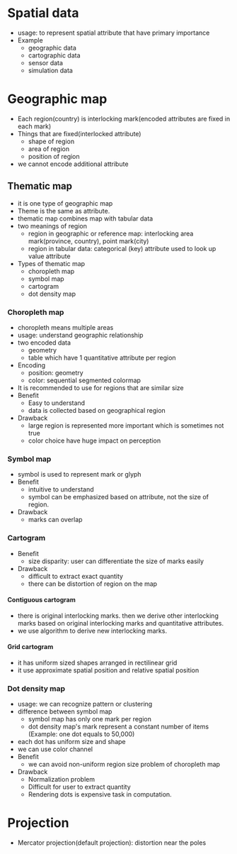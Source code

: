 # Spatial data
* usage: to represent spatial attribute that have primary importance
* Example
    * geographic data
    * cartographic data
    * sensor data
    * simulation data

# Geographic map
* Each region(country) is interlocking mark(encoded attributes are fixed in each mark)
* Things that are fixed(interlocked attribute)
    * shape of region
    * area of region
    * position of region
* we cannot encode additional attribute

## Thematic map
* it is one type of geographic map
* Theme is the same as attribute.
* thematic map combines map with tabular data
* two meanings of region
    * region in geographic or reference map: interlocking area mark(province, country), point mark(city)
    * region in tabular data: categorical (key) attribute used to look up value attribute
* Types of thematic map
    * choropleth map
    * symbol map
    * cartogram
    * dot density map

### Choropleth map
* choropleth means multiple areas
* usage: understand geographic relationship
* two encoded data
    * geometry
    * table which have 1 quantitative attribute per region
* Encoding
    * position: geometry
    * color: sequential segmented colormap
* It is recommended to use for regions that are similar size
* Benefit
    * Easy to understand
    * data is collected based on geographical region
* Drawback
    * large region is represented more important which is sometimes not true
    * color choice have huge impact on perception

### Symbol map
* symbol is used to represent mark or glyph
* Benefit
    * intuitive to understand
    * symbol can be emphasized based on attribute, not the size of region.
* Drawback
    * marks can overlap

### Cartogram
* Benefit
    * size disparity: user can differentiate the size of marks easily
* Drawback
    * difficult to extract exact quantity
    * there can be distortion of region on the map
#### Contiguous cartogram
* there is original interlocking marks. then we derive other interlocking marks based on original interlocking marks and quantitative attributes.
* we use algorithm to derive new interlocking marks.

#### Grid cartogram
* it has uniform sized shapes arranged in rectilinear grid
* it use approximate spatial position and relative spatial position

### Dot density map
* usage: we can recognize pattern or clustering
* difference between symbol map
    * symbol map has only one mark per region
    * dot density map's mark represent a constant number of items (Example: one dot equals to 50,000)
* each dot has uniform size and shape
* we can use color channel
* Benefit
    * we can avoid non-uniform region size problem of choropleth map
* Drawback
    * Normalization problem
    * Difficult for user to extract quantity
    * Rendering dots is expensive task in computation.

# Projection
* Mercator projection(default projection): distortion near the poles
